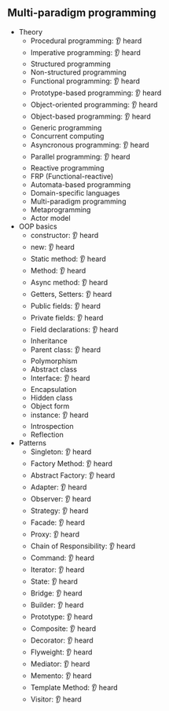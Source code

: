## Multi-paradigm programming

- Theory
  - Procedural programming: 👂 heard
  - Imperative programming: 👂 heard
  - Structured programming
  - Non-structured programming
  - Functional programming: 👂 heard
  - Prototype-based programming: 👂 heard
  - Object-oriented programming: 👂 heard
  - Object-based programming: 👂 heard
  - Generic programming
  - Concurrent computing
  - Asyncronous programming: 👂 heard
  - Parallel programming: 👂 heard
  - Reactive programming
  - FRP (Functional-reactive)
  - Automata-based programming
  - Domain-specific languages
  - Multi-paradigm programming
  - Metaprogramming
  - Actor model
- OOP basics
  - constructor: 👂 heard
  - new: 👂 heard
  - Static method: 👂 heard
  - Method: 👂 heard
  - Async method: 👂 heard
  - Getters, Setters: 👂 heard
  - Public fields: 👂 heard
  - Private fields: 👂 heard
  - Field declarations: 👂 heard
  - Inheritance
  - Parent class: 👂 heard
  - Polymorphism
  - Abstract class
  - Interface: 👂 heard
  - Encapsulation
  - Hidden class
  - Object form
  - instance: 👂 heard
  - Introspection
  - Reflection
- Patterns
  - Singleton: 👂 heard
  - Factory Method: 👂 heard
  - Abstract Factory: 👂 heard
  - Adapter: 👂 heard
  - Observer: 👂 heard
  - Strategy: 👂 heard
  - Facade: 👂 heard
  - Proxy: 👂 heard
  - Chain of Responsibility: 👂 heard
  - Command: 👂 heard
  - Iterator: 👂 heard
  - State: 👂 heard
  - Bridge: 👂 heard
  - Builder: 👂 heard
  - Prototype: 👂 heard
  - Composite: 👂 heard
  - Decorator: 👂 heard
  - Flyweight: 👂 heard
  - Mediator: 👂 heard
  - Memento: 👂 heard
  - Template Method: 👂 heard
  - Visitor: 👂 heard
